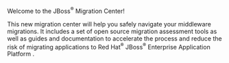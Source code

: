 Welcome to the JBoss<sup>&reg;</sup> Migration Center!

This new migration center will help you safely navigate your middleware migrations. It includes a set of open source migration assessment tools as well as guides and documentation to accelerate the process and reduce the risk of migrating applications to Red Hat<sup>&reg;</sup> JBoss<sup>&reg;</sup> Enterprise Application Platform .

